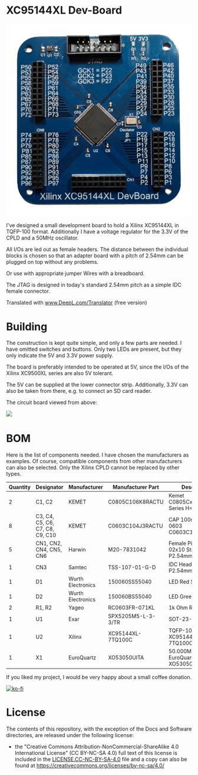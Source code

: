 # XC95144XL Dev-Board

![](https://github.com/DL2DW/XC95144XL-Dev-Board/blob/main/Images/XC95144XL-Devboard.jpg)



I've designed a small development board to hold a Xilinx XC95144XL in TQFP-100 format. Additionally I have a voltage regulator for the 3.3V of the CPLD and a 50MHz oscillator.

All I/Os are led out as female headers. The distance between the individual blocks is chosen so that an adapter board with a pitch of 2.54mm can be plugged on top without any problems.

Or use with appropriate jumper Wires with a breadboard. 

The JTAG is designed in today's standard 2.54mm pitch as a simple IDC female connector. 

Translated with www.DeepL.com/Translator (free version)



# Building

The construction is kept quite simple, and only a few parts are needed. I have omitted switches and buttons. Only two LEDs are present, but they only indicate the 5V and 3.3V power supply.

The board is preferably intended to be operated at 5V, since the I/Os of the Xilinx XC9500XL series are also 5V tolerant.

The 5V can be supplied at the lower connector strip. Additionally, 3.3V can also be taken from there, e.g. to connect an SD card reader.

The circuit board viewed from above:

![](https://github.com/DL2DW/DELA-EPROMMER-II/blob/main/Images/XC95144XL-Devboard-3D.jpg)



# BOM

Here is the list of components needed. I have chosen the manufacturers as examples. Of course, compatible components from other manufacturers can also be selected. Only the Xilinx CPLD cannot be replaced by other types.



| Quantity | Designator                       | Manufacturer       | Manufacturer  Part | Description                                      |
| -------- | -------------------------------- | ------------------ | ------------------ | ------------------------------------------------ |
| 2        | C1,  C2                          | KEMET              | C0805C106K8RACTU   | Kemet  C0805CxxxK8RACTU Series H=1.4mm           |
| 8        | C3,  C4, C5, C6, C7, C8, C9, C10 | KEMET              | C0603C104J3RACTU   | CAP  100nF SMD 0603 C0603C104J3RACTU             |
| 5        | CN1,  CN2, CN4, CN5, CN6         | Harwin             | M20-7831042        | Female  Pin Header 02x10 Straight P2.54mm H8.5mm |
| 1        | CN3                              | Samtec             | TSS-107-01-G-D     | IDC  Header 2x7 P2.54mm Straight                 |
| 1        | D1                               | Wurth  Electronics | 150060SS55040      | LED  Red SMD 0603                                |
| 1        | D2                               | Wurth  Electronics | 150060BS55040      | LED  Green SMD 0603                              |
| 2        | R1,  R2                          | Yageo              | RC0603FR-071KL     | 1k  Ohm R 0603 SMD                               |
| 1        | U1                               | Exar               | SPX5205M5-L-3-3/TR | SOT-23-5                                         |
| 1        | U2                               | Xilinx             | XC95144XL-7TQ100C  | TQFP-100  P0.5mm XC95144XL-7TQ100C               |
| 1        | X1                               | EuroQuartz         | XO53050UITA        | 50.000MHZ  Oscilator EuroQuartz XO53050UITA      |



If you liked my project, I would be very happy about a small coffee donation.

[![ko-fi](https://www.ko-fi.com/img/githubbutton_sm.svg)](https://ko-fi.com/R6R62T6RN)



# License

The contents of this repository, with the exception of the Docs and Software directories, are released under the following license:

- the "Creative Commons Attribution-NonCommercial-ShareAlike 4.0 International License" (CC BY-NC-SA 4.0) full text of this license is included in the [LICENSE.CC-NC-BY-SA-4.0](https://github.com/DL2DW/XC95144XL-Dev-Board/blob/main/LICENSE.CC-NC-BY-SA) file and a copy can also be found at https://creativecommons.org/licenses/by-nc-sa/4.0/

